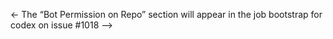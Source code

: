 <- The “Bot Permission on Repo” section will appear in the job bootstrap for codex on issue #1018 -->
